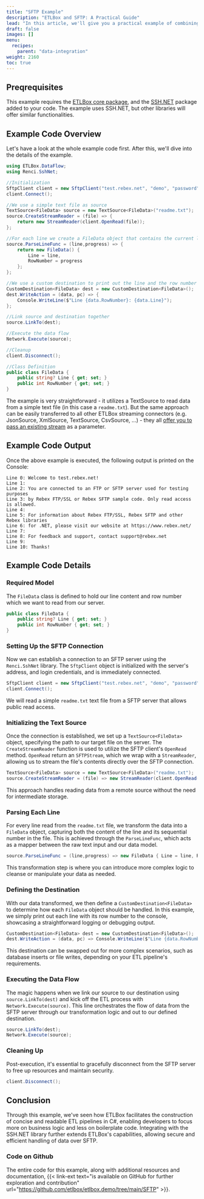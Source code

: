 ```yaml
---
title: "SFTP Example"
description: "ETLBox and SFTP: A Practical Guide"
lead: "In this article, we'll give you a practical example of combining ETLBox with the SSH.NET library in order to fetch data from an SFTP server. This scenario is particularly useful where files need to be securely transferred over a network before processing."
draft: false
images: []
menu:
  recipes:
    parent: "data-integration"
weight: 2160
toc: true
---
```


## Preqrequisites 

This example requires the [ETLBox core package](https://www.nuget.org/packages/etlbox), and the [SSH.NET](https://www.nuget.org/packages/SSH.NET) package added to your code. The example uses SSH.NET, but other libraries will offer similar functionalities. 

## Example Code Overview

Let's have a look at the whole example code first. After this, we'll dive into the details of the example. 

```C#
using ETLBox.DataFlow;
using Renci.SshNet;

//Initialization
SftpClient client = new SftpClient("test.rebex.net", "demo", "password");
client.Connect();

//We use a simple text file as source
TextSource<FileData> source = new TextSource<FileData>("readme.txt");
source.CreateStreamReader = (file) => {
    return new StreamReader(client.OpenRead(file));
};

//For each line we create a FileData object that contains the current line and the row number
source.ParseLineFunc = (line,progress) => {
    return new FileData() {
        Line = line,
        RowNumber = progress
    };
};

//We use a custom destination to print out the line and the row number on the console
CustomDestination<FileData> dest = new CustomDestination<FileData>();
dest.WriteAction = (data, pc) => {
    Console.WriteLine($"Line {data.RowNumber}: {data.Line}");
};

//Link source and destination together
source.LinkTo(dest);

//Execute the data flow
Network.Execute(source);

//Cleanup
client.Disconnect();

//Class Definition
public class FileData {
    public string? Line { get; set; }
    public int RowNumber { get; set; }
}
```

The example is very straightforward - it utilizes a TextSource to read data from a simple text file (in this case a `readme.txt`). But the same approach can be easily transferred to all other ETLBox streaming connectors (e.g. JsonSource, XmlSource, TextSource, CsvSource, ...) - they all [offer you to pass an existing stream](https://www.etlbox.net/docs/stream-connectors/streaming/#pass-existing-stream) as a parameter.

## Example Code Output

Once the above example is executed, the following output is printed on the Console:

```text
Line 0: Welcome to test.rebex.net!
Line 1:
Line 2: You are connected to an FTP or SFTP server used for testing purposes
Line 3: by Rebex FTP/SSL or Rebex SFTP sample code. Only read access is allowed.
Line 4:
Line 5: For information about Rebex FTP/SSL, Rebex SFTP and other Rebex libraries
Line 6: for .NET, please visit our website at https://www.rebex.net/
Line 7:
Line 8: For feedback and support, contact support@rebex.net
Line 9:
Line 10: Thanks!
```

## Example Code Details

### Required Model

The `FileData` class is defined to hold our line content and row number which we want to read from our server. 

```csharp
public class FileData {
    public string? Line { get; set; }
    public int RowNumber { get; set; }
}
```

### Setting Up the SFTP Connection

Now we can establish a connection to an SFTP server using the `Renci.SshNet` library. The `SftpClient` object is initialized with the server's address, and login credentials, and is immediately connected.

```csharp
SftpClient client = new SftpClient("test.rebex.net", "demo", "password");
client.Connect();
```

We will read a simple `readme.txt` text file from a SFTP server that allows public read access.

### Initializing the Text Source

Once the connection is established, we set up a `TextSource<FileData>` object, specifying the path to our target file on the server. The `CreateStreamReader` function is used to utilize the SFTP client's `OpenRead` method. `OpenRead` return an `SFTPStream`, which we wrap with a `StreamReader`, allowing us to stream the file's contents directly over the SFTP connection.

```csharp
TextSource<FileData> source = new TextSource<FileData>("readme.txt");
source.CreateStreamReader = (file) => new StreamReader(client.OpenRead(file));
```

This approach handles reading data from a remote source without the need for intermediate storage.

### Parsing Each Line

For every line read from the `readme.txt` file, we transform the data into a `FileData` object, capturing both the content of the line and its sequential number in the file. This is achieved through the `ParseLineFunc`, which acts as a mapper between the raw text input and our data model.

```csharp
source.ParseLineFunc = (line,progress) => new FileData { Line = line, RowNumber = progress };
```

This transformation step is where you can introduce more complex logic to cleanse or manipulate your data as needed.

### Defining the Destination

With our data transformed, we then define a `CustomDestination<FileData>` to determine how each `FileData` object should be handled. In this example, we simply print out each line with its row number to the console, showcasing a straightforward logging or debugging output.

```csharp
CustomDestination<FileData> dest = new CustomDestination<FileData>();
dest.WriteAction = (data, pc) => Console.WriteLine($"Line {data.RowNumber}: {data.Line}");
```

This destination can be swapped out for more complex scenarios, such as database inserts or file writes, depending on your ETL pipeline's requirements.

### Executing the Data Flow

The magic happens when we link our source to our destination using `source.LinkTo(dest)` and kick off the ETL process with `Network.Execute(source)`. This line orchestrates the flow of data from the SFTP server through our transformation logic and out to our defined destination.

```csharp
source.LinkTo(dest);
Network.Execute(source);
```

### Cleaning Up

Post-execution, it's essential to gracefully disconnect from the SFTP server to free up resources and maintain security.

```csharp
client.Disconnect();
```

## Conclusion

Through this example, we've seen how ETLBox facilitates the construction of concise and readable ETL pipelines in C#, enabling developers to focus more on business logic and less on boilerplate code. Integrating with the SSH.NET library further extends ETLBox's capabilities, allowing secure and efficient handling of data over SFTP.

### Code on Github

The entire code for this example, along with additional resources and documentation, {{< link-ext text="is available on GitHub for further exploration and contribution" url="https://github.com/etlbox/etlbox.demo/tree/main/SFTP" >}}.

